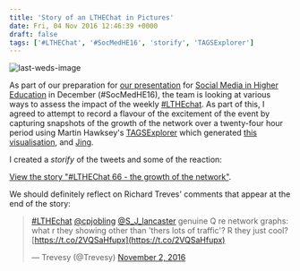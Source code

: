 ```yaml
---
title: 'Story of an LTHEChat in Pictures'
date: Fri, 04 Nov 2016 12:46:39 +0000
draft: false
tags: ['#LTHEChat', '#SocMedHE16', 'storify', 'TAGSExplorer']
---
```


![last-weds-image](https://blog.cpjobling.net/wp-content/uploads/2016/12/last-weds-image.png)

As part of our preparation for [our presentation](https://blogs.shu.ac.uk/socmedhe/16-with-a-little-help-from-my-followers-facilitating-the-lthechat/?doing_wp_cron=1478262873.8662788867950439453125) for [Social Media in Higher Education](https://blogs.shu.ac.uk/socmedhe/) in December (#SocMedHE16), the team is looking at various ways to assess the impact of the weekly [#LTHEchat](https://lthechat.com/). As part of this, I agreed to attempt to record a flavour of the excitement of the event by capturing snapshots of the growth of the network over a twenty-four hour period using Martin Hawksey's [TAGSExplorer](https://mashe.hawksey.info/2011/10/tagsexplorer-intro/) which generated [this visualisation](http://hawksey.info/tagsexplorer/?key=10IA2lGIy8uOp-MEPhmpJ1rY36cE6Hz04OLWOKMdK2FU&sheet=Archive), and [Jing](https://www.techsmith.com/jing.html).

I created a _storify_ of the tweets and some of the reaction:

[View the story "#LTHEChat 66 - the growth of the network"](//storify.com/cpjobling/lthechat-66-the-growth-of-the-network).

We should definitely reflect on Richard Treves' comments that appear at the end of the story:

> [#LTHEchat](https://twitter.com/hashtag/LTHEchat?src=hash) [@cpjobling](https://twitter.com/cpjobling) [@S\_J\_lancaster](https://twitter.com/S_J_Lancaster) genuine Q re network graphs: what r they showing other than 'thers lots of traffic'? R they just cool? [https://t.co/2VQSaHfupx](https://t.co/2VQSaHfupx)
> 
> — Trevesy (@Trevesy) [November 2, 2016](https://twitter.com/Trevesy/status/793934567220609024)